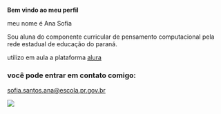 **Bem vindo ao meu perfil**

meu nome é Ana Sofia

Sou aluna do componente curricular de pensamento computacional pela rede estadual de educação do paraná. 

utilizo em aula a plataforma [alura](https.//www.alura.com.br/)

### você pode entrar em contato comigo:
 
sofia.santos.ana@escola.pr.gov.br

![]([https://tenor.com/pt-BR/view/butterfly-blue-flying-gif-15981276](https://media1.tenor.com/m/kC5C2jxymcIAAAAC/butterfly-blue.gif))
